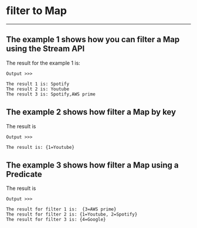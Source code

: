 
# filter to Map
---

## The example 1 shows how you can filter a **Map** using the Stream API 

The result for the example 1 is: 
```
Output >>>

The result 1 is: Spotify
The result 2 is: Youtube
The result 3 is: Spotify,AWS prime

```

## The example 2 shows how filter a **Map** by key

The result is 
```
Output >>>

The result is: {1=Youtube}

```

## The example 3 shows how filter a Map using a Predicate

The result is 
```
Output >>>

The result for filter 1 is:  {3=AWS prime}
The result for filter 2 is: {1=Youtube, 2=Spotify}
The result for filter 3 is: {4=Google}

```

